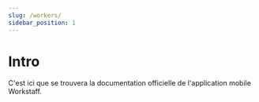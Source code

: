 ```yaml
---
slug: /workers/
sidebar_position: 1
---
```


# Intro

C'est ici que se trouvera la documentation officielle de l'application mobile Workstaff.
